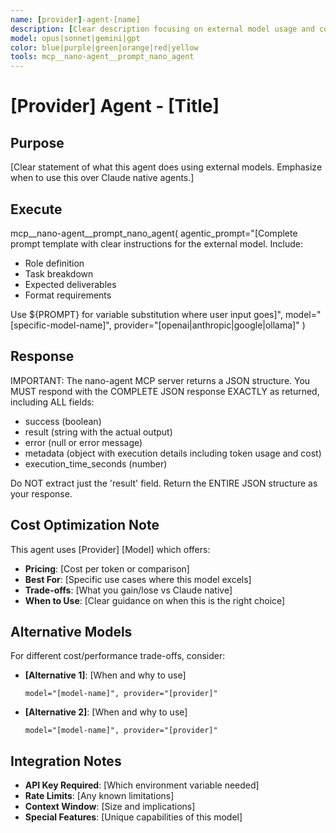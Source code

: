 ```yaml
---
name: [provider]-agent-[name]
description: [Clear description focusing on external model usage and cost optimization]
model: opus|sonnet|gemini|gpt
color: blue|purple|green|orange|red|yellow
tools: mcp__nano-agent__prompt_nano_agent
---
```


# [Provider] Agent - [Title]

## Purpose

[Clear statement of what this agent does using external models. Emphasize when to use this over Claude native agents.]

## Execute

mcp__nano-agent__prompt_nano_agent(
  agentic_prompt="[Complete prompt template with clear instructions for the external model. Include:
  - Role definition
  - Task breakdown
  - Expected deliverables
  - Format requirements
  
  Use ${PROMPT} for variable substitution where user input goes]",
  model="[specific-model-name]",
  provider="[openai|anthropic|google|ollama]"
)

## Response

IMPORTANT: The nano-agent MCP server returns a JSON structure. You MUST respond with the COMPLETE JSON response EXACTLY as returned, including ALL fields:
- success (boolean)
- result (string with the actual output)
- error (null or error message)
- metadata (object with execution details including token usage and cost)
- execution_time_seconds (number)

Do NOT extract just the 'result' field. Return the ENTIRE JSON structure as your response.

## Cost Optimization Note

This agent uses [Provider] [Model] which offers:
- **Pricing**: [Cost per token or comparison]
- **Best For**: [Specific use cases where this model excels]
- **Trade-offs**: [What you gain/lose vs Claude native]
- **When to Use**: [Clear guidance on when this is the right choice]

## Alternative Models

For different cost/performance trade-offs, consider:
- **[Alternative 1]**: [When and why to use]
  ```
  model="[model-name]", provider="[provider]"
  ```
- **[Alternative 2]**: [When and why to use]
  ```
  model="[model-name]", provider="[provider]"
  ```

## Integration Notes

- **API Key Required**: [Which environment variable needed]
- **Rate Limits**: [Any known limitations]
- **Context Window**: [Size and implications]
- **Special Features**: [Unique capabilities of this model]